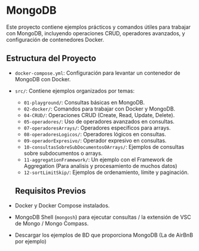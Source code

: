 # MongoDB

Este proyecto contiene ejemplos prácticos y comandos útiles para trabajar con MongoDB, incluyendo operaciones CRUD, operadores avanzados, y configuración de contenedores Docker.

## Estructura del Proyecto

- `docker-compose.yml`: Configuración para levantar un contenedor de MongoDB con Docker.
- `src/`: Contiene ejemplos organizados por temas:
  - `01-playground/`: Consultas básicas en MongoDB.
  - `02-docker/`: Comandos para trabajar con Docker y MongoDB.
  - `04-CRUD/`: Operaciones CRUD (Create, Read, Update, Delete).
  - `05-operadores/`: Uso de operadores avanzados en consultas.
  - `07-operadoresArrays/`: Operadores específicos para arrays.
  - `08-operadoresLogicos/`: Operadores lógicos en consultas.
  - `09-operadorExpresivo/`: Operador expresivo en consultas.
  - `10-consultasSobreSubDocumentosOArrays/`: Ejemplos de consultas sobre subdocumentos o arrays.
  - `11-aggregationFramework/`: Un ejemplo con el Framework de Aggregation (Para analisis y procesamiento de muchos datos)
  - `12-sortLimitSkip/`: Ejemplos de ordenamiento, límite y paginación.
  
  ## Requisitos Previos

- Docker y Docker Compose instalados.
- MongoDB Shell (`mongosh`) para ejecutar consultas / la extensión de VSC de Mongo / Mongo Compass.
- Descargar los ejemplos de BD que proporciona MongoDB (La de AirBnB por ejemplo)


